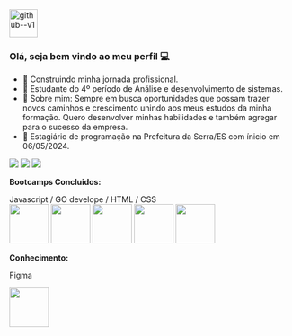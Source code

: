 <img width="50" height="50" src="https://img.icons8.com/ios/50/github--v1.png" alt="github--v1"/>

### Olá, seja bem vindo ao meu perfil 💻


- 🔭 Construindo minha jornada profissional.
- 🌱 Estudante do 4º período de Análise e desenvolvimento de sistemas.
- 💬  Sobre mim: Sempre em busca oportunidades que possam trazer novos caminhos e crescimento unindo aos
meus estudos da minha formação. Quero desenvolver minhas habilidades e também agregar
para o sucesso da empresa.
- 🎯 Estagiário de programação na Prefeitura da Serra/ES com ínicio em 06/05/2024.


<div> 
  <a href="https://www.instagram.com/felippefardin/" target="_blank"><img src="https://img.shields.io/badge/-Instagram-%23E4405F?style=for-the-badge&logo=instagram&logoColor=white" target="_blank"></a>
 	<a href = "mailto:felippefardin@gmail.com"><img src="https://img.shields.io/badge/-Gmail-%23333?style=for-the-badge&logo=gmail&logoColor=white" target="_blank"></a>
  <a href="https://www.linkedin.com/in/felippefardin/" target="_blank"><img src="https://img.shields.io/badge/-LinkedIn-%230077B5?style=for-the-badge&logo=linkedin&logoColor=white" target="_blank"></a>   
</div>

**Bootcamps Concluidos:** 


<div>
  <div>
    Javascript / GO develope / HTML / CSS 
  </div>
  
<img src="https://hermes.dio.me/tracks/55e7040f-775b-47e5-a8fb-69d002ca17a9.png" width="70">  
<img src="https://hermes.dio.me/tracks/c362ed53-4e9e-441e-ac1d-6a69f817c0bf.png" width="70">
<img src="https://hermes.dio.me/tracks/62ed1f1d-8d76-4bbc-905f-e73d20cb82f5.png" width="70">
<img src="https://hermes.dio.me/tracks/da043c7a-7189-441e-bf28-adc2d05a4934.png" width="70">
<img src="[https://hermes.dio.me/tracks/da043c7a-7189-441e-bf28-adc2d05a4934.png](https://assets.dio.me/kzmnpNCSrZh0LAbVHyh8ns7flweLXka1dAbGYKX_kMA/f:webp/h:120/q:80/L3RyYWNrcy8yMGIwNGRkZi00MmE3LTQ5NDUtYjAwNC1lNmNkOGIxYTc5OGYucG5n)" width="70">
</div>

**Conhecimento:**

<p>Figma</p>
<img src="https://upload.wikimedia.org/wikipedia/commons/thumb/3/33/Figma-logo.svg/1667px-Figma-logo.svg.png" width="70">

